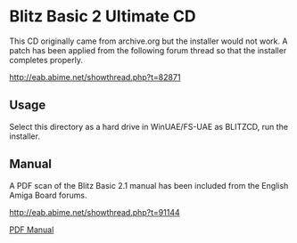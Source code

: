 # Blitz Basic 2 Ultimate CD

This CD originally came from archive.org but the installer would not work. A patch has been applied from the following forum thread so that the installer completes properly.

http://eab.abime.net/showthread.php?t=82871

## Usage

Select this directory as a hard drive in WinUAE/FS-UAE as BLITZCD, run the installer.

## Manual

A PDF scan of the Blitz Basic 2.1 manual has been included from the English Amiga Board forums.

http://eab.abime.net/showthread.php?t=91144

[PDF Manual](Manual/BB21Manual.pdf)
